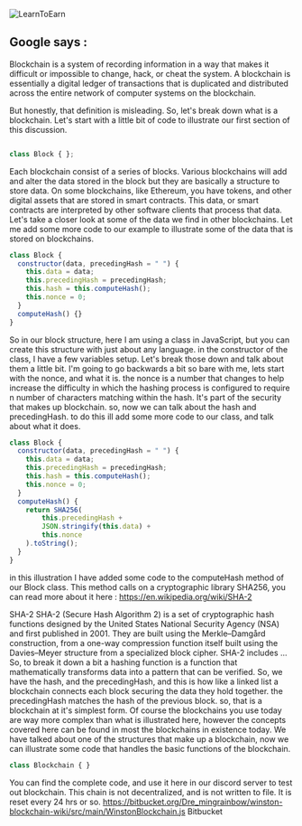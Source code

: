 ![LearnToEarn](https://user-images.githubusercontent.com/29209354/196842928-6cb6a581-d17c-4fe2-88ea-4d45372015a5.png)
##  Google says :
Blockchain is a system of recording information in a way that makes it difficult or impossible to change, hack, or cheat the system. A blockchain is essentially a digital ledger of transactions that is duplicated and distributed across the entire network of computer systems on the blockchain.

 But honestly, that definition is misleading. So, let's break down what is a blockchain.
 Let's start with a little bit of code to illustrate our first section of this discussion.

```JavaScript

class Block { };
```

 Each blockchain consist of a series of blocks. Various blockchains will add and alter the data stored in the block but they are basically a structure to store data. 
 On some blockchains, like Ethereum, you have tokens, and other digital assets that are stored in smart contracts. This data, or smart contracts are interpreted by other software clients that process that data.
 Let's take a closer look at some of the data we find in other blockchains.
 Let me add some more code to our example to illustrate some of the data that is stored on blockchains.
 
```JavaScript
class Block {
  constructor(data, precedingHash = " ") {
    this.data = data;
    this.precedingHash = precedingHash;
    this.hash = this.computeHash();
    this.nonce = 0;
  }
  computeHash() {}
}
```


 So in our block structure, here I am using a class in JavaScript, but you can create this structure with just about any language.
 in the constructor of the class, I have a few variables setup. Let's break those down and talk about them a little bit.
 I'm going to go backwards a bit so bare with me, lets start with the nonce, and what it is.
 the nonce is a number that changes to help increase the difficulty in which the hashing process is configured to require n number of characters matching within the hash. It's part of the security that makes up blockchain.
 so, now we can talk about the hash and precedingHash.
 to do this ill add some more code to our class, and talk about what it does.

```JavaScript
class Block {
  constructor(data, precedingHash = " ") {
    this.data = data;
    this.precedingHash = precedingHash;
    this.hash = this.computeHash();
    this.nonce = 0;
  }
  computeHash() {
    return SHA256(      
        this.precedingHash +
        JSON.stringify(this.data) +
        this.nonce
    ).toString();
  }
}
```

in this illustration I have added some code to the computeHash method of our Block class.
This method calls on a cryptographic library SHA256, you can read more about it here :
https://en.wikipedia.org/wiki/SHA-2
 
SHA-2
SHA-2 (Secure Hash Algorithm 2) is a set of cryptographic hash functions designed by the United States National Security Agency (NSA) and first published in 2001. They are built using the Merkle–Damgård construction, from a one-way compression function itself built using the Davies–Meyer structure from a specialized block cipher.
SHA-2 includes ...
So, to break it down a bit a hashing function is a function that mathematically transforms data into a pattern that can be verified.
So, we have the hash, and the precedingHash, and this is how like a linked list a blockchain connects each block securing the data they hold together.
the precedingHash matches the hash of the previous block.
 so, that is a blockchain at it's simplest form. Of course the blockchains you use today are way more complex than what is illustrated here, however the concepts covered here can be found in most the blockchains in existence today. 
 We have talked about one of the structures that make up a blockchain, now we can illustrate some code that handles the basic functions of the blockchain.

```JavaScript
class Blockchain { }
```

You can find the complete code, and use it here in our discord server to test out blockchain. This chain is not decentralized, and is not written to file. It is reset every 24 hrs or so.
https://bitbucket.org/Dre_mingrainbow/winston-blockchain-wiki/src/main/WinstonBlockchain.js 
Bitbucket
